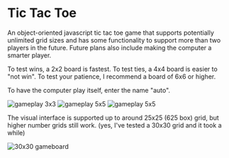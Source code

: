 # Tic Tac Toe

An object-oriented javascript tic tac toe game that supports potentially unlimited grid sizes and has some functionality to support more than two players in the future. Future plans also include making the computer a smarter player.

To test wins, a 2x2 board is fastest. To test ties, a 4x4 board is easier to "not win". To test your patience, I recommend a board of 6x6 or higher.

To have the computer play itself, enter the name "auto".

![gameplay 3x3](https://i.imgflip.com/26bzrc.gif) ![gameplay 5x5](https://i.imgflip.com/26c2sc.gif) ![gameplay 5x5](https://i.imgflip.com/26c3l1.gif)

The visual interface is supported up to around 25x25 (625 box) grid, but higher number grids still work. (yes, I've tested a 30x30 grid and it took a while)

![30x30 gameboard](https://i.imgflip.com/26bybj.jpg)
